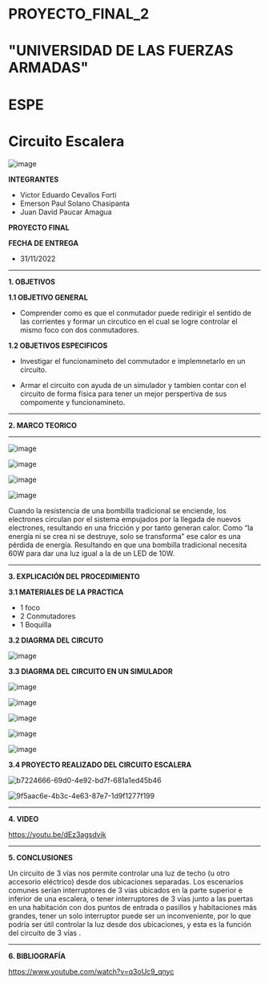 # PROYECTO_FINAL_2
# "UNIVERSIDAD DE LAS FUERZAS ARMADAS"
# ESPE
# Circuito Escalera

![image](https://user-images.githubusercontent.com/116772918/200762591-a164d8db-c02e-4269-8bb4-0bc4c810d79f.png)

**INTEGRANTES**
 
* Victor Eduardo Cevallos Forti
* Emerson Paul Solano Chasipanta
* Juan David Paucar Amagua


**PROYECTO FINAL**

**FECHA DE ENTREGA**
* 31/11/2022
--------------------------------------------------------------------------------------------------------------------------------------------------------------------------------------


**1. OBJETIVOS**


**1.1  OBJETIVO GENERAL**

* Comprender como es que el conmutador puede redirigir el sentido de las corrientes y formar un circutico en el cual se logre controlar el mismo foco con dos conmutadores.

**1.2  OBJETIVOS ESPECIFICOS**

* Investigar el funcionamineto del commutador  e implemnetarlo en un circuito.

* Armar el circuito con ayuda de un simulador y tambien contar con el circuito de forma fisica  para tener un mejor perspertiva  de sus compomente y funcionamineto.



 

--------------------------------------------------------------------------------------------------------------------------------------------------------------------------------------
**2. MARCO TEORICO**

-------------------------------------------------------------------------------------------------------------------------------------------------------------------------------------

![image](https://user-images.githubusercontent.com/116772918/213282786-5c84a51e-a9c5-42fa-8913-923f97748612.png)


![image](https://user-images.githubusercontent.com/116772918/213295538-cfa1ec48-eacf-4bdf-ac6f-1a2c87fb0efa.png)


![image](https://user-images.githubusercontent.com/116772918/213327558-89e75d80-dde3-4975-acc2-54b79e63b162.png)


![image](https://user-images.githubusercontent.com/116772918/213333025-437f1361-02a7-4f9b-9dac-d5665b7dfaf7.png)

Cuando la resistencia de una bombilla tradicional se enciende, los electrones circulan por el sistema empujados por la llegada de nuevos electrones, resultando en una fricción y por tanto generan calor. Como “la energía ni se crea ni se destruye, solo se transforma” ese calor es una pérdida de energía. Resultando en que una bombilla tradicional necesita 60W para dar una luz igual a la de un LED de 10W.



--------------------------------------------------------------------------------------------------------------------------------------------------------------------------------------
**3. EXPLICACIÓN DEL PROCEDIMIENTO**




**3.1 MATERIALES DE LA PRACTICA**

* 1 foco
* 2 Conmutadores
* 1 Boquilla


**3.2 DIAGRMA DEL CIRCUTO**

![image](https://user-images.githubusercontent.com/116772918/213277249-7b570789-9311-41df-bfc3-5d529bc36e34.png)



**3.3 DIAGRMA DEL CIRCUITO EN UN SIMULADOR**

![image](https://user-images.githubusercontent.com/116772918/213194598-8e440739-f1c8-4702-8b67-fc276e4b4a63.png)

![image](https://user-images.githubusercontent.com/116772918/213195129-6f846dbb-7583-4793-801c-40be23178619.png)

![image](https://user-images.githubusercontent.com/116772918/213195629-25f58851-0fae-4956-845a-f3493ada7ce9.png)

![image](https://user-images.githubusercontent.com/116772918/213195922-2a8788b4-d2ec-45cf-81b2-bfb902f9d13a.png)

![image](https://user-images.githubusercontent.com/116772918/213196471-848b5f0c-024a-4a20-97c7-bc415cc1f661.png)



**3.4 PROYECTO REALIZADO DEL CIRCUITO ESCALERA** 



![b7224666-69d0-4e92-bd7f-681a1ed45b46](https://user-images.githubusercontent.com/116772918/213201390-0c6fceb7-225b-4e82-878a-89c5708521a6.jpg)



![9f5aac6e-4b3c-4e63-87e7-1d9f1277f199](https://user-images.githubusercontent.com/116772918/213202383-b752e232-aeb1-4747-b79d-089c78cbbf07.jpg)






--------------------------------------------------------------------------------------------------------------------------------------------------------------------------------------

**4. VIDEO**

https://youtu.be/dEz3agsdvjk

--------------------------------------------------------------------------------------------------------------------------------------------------------------------------------------

**5. CONCLUSIONES**

Un circuito de 3 vías nos permite controlar una luz de techo (u otro accesorio eléctrico) desde dos ubicaciones separadas. Los escenarios comunes serían interruptores de 3 vías ubicados en la parte superior e inferior de una escalera, o tener interruptores de 3 vías junto a las puertas en una habitación con dos puntos de entrada o pasillos y habitaciones más grandes, tener un solo interruptor puede ser un inconveniente, por lo que podría ser útil controlar la luz desde dos ubicaciones, y esta es la función del circuito de 3 vías .


----------------------------------------------------------------------------------------------------------------------------------------------------------------------------------------

**6. BIBLIOGRAFÍA**



https://www.youtube.com/watch?v=q3oUc9_qnyc
